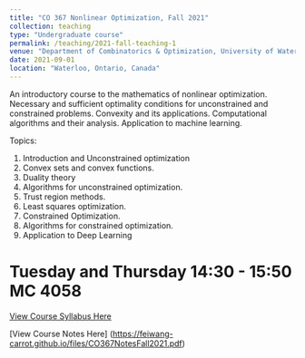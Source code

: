 ```yaml
---
title: "CO 367 Nonlinear Optimization, Fall 2021"
collection: teaching
type: "Undergraduate course"
permalink: /teaching/2021-fall-teaching-1
venue: "Department of Combinatorics & Optimization, University of Waterloo"
date: 2021-09-01 
location: "Waterloo, Ontario, Canada"
---
```


An introductory course to the mathematics of nonlinear optimization.
Necessary and sufficient optimality conditions for unconstrained and constrained problems. Convexity and its applications. Computational algorithms and their analysis. Application to machine
learning.

Topics:
1. Introduction and Unconstrained optimization
2. Convex sets and convex functions.
3. Duality theory
4. Algorithms for unconstrained optimization.
5. Trust region methods.
6. Least squares optimization.
7. Constrained Optimization.
8. Algorithms for constrained optimization.
9. Application to Deep Learning

Tuesday and Thursday 14:30 - 15:50 MC 4058
======

[View Course Syllabus Here](https://feiwang-carrot.github.io/files/CO367SyllabusF21.pdf)

[View Course Notes Here] (https://feiwang-carrot.github.io/files/CO367NotesFall2021.pdf)
